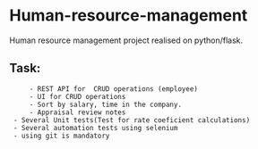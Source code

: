 # Human-resource-management
Human resource management project realised on python/flask.

## Task:
		 - REST API for  CRUD operations (employee)
		 - UI for CRUD operations
		 - Sort by salary, time in the company.
		 - Аppraisal review notes
     - Several Unit tests(Test for rate coeficient calculations)
     - Several automation tests using selenium
     - using git is mandatory 
